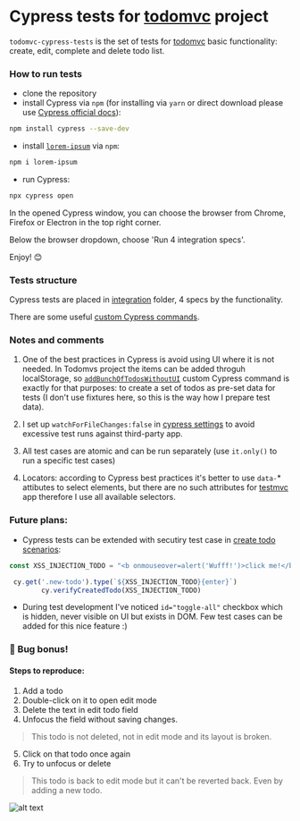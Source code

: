 # Cypress tests for [todomvc](https://todomvc.com/examples/angular2/) project

`todomvc-cypress-tests` is the set of tests for [todomvc](https://todomvc.com/examples/angular2/) basic functionality: create, edit, complete and delete todo list.

### How to run tests
* clone the repository
* install Cypress via `npm` (for installing via `yarn` or direct download please use [Cypress official docs](https://docs.cypress.io/guides/getting-started/installing-cypress.html#Installing)): 
````sh
npm install cypress --save-dev
````

* install [`lorem-ipsum`](https://www.npmjs.com/package/lorem-ipsum) via `npm`:
```sh
npm i lorem-ipsum
```
* run Cypress:
```sh
npx cypress open
````

In the opened Cypress window, you can choose the browser from Chrome, Firefox or Electron in the top right corner.

Below the browser dropdown, choose 'Run 4 integration specs'.

Enjoy! 😊

### Tests structure
Cypress tests are placed in [integration](./cypress/integration) folder, 4 specs by the functionality.

There are some useful [custom Cypress commands](./cypress/support/commands.js).

### Notes and comments
1. One of the best practices in Cypress is avoid using UI where it is not needed.
In Todomvs project the items can be added throguh localStorage, so [`addBunchOfTodosWithoutUI`](cypress/support/commands.js#L29) custom Cypress command is exactly for that purposes: to create a set of todos as pre-set data for tests (I don't use fixtures here, so this is the way how I prepare test data).

2. I set up `watchForFileChanges:false` in [cypress settings](./cypress.json#L3) to avoid excessive test runs against third-party app.

3. All test cases are atomic and can be run separately (use `it.only()` to run a specific test cases)

4. Locators: according to Cypress best practices it's better to use `data-`* attibutes to select elements, but there are no such attributes for [testmvc](https://todomvc.com/examples/angular2/) app therefore I use all available selectors.

### Future plans:
* Cypress tests can be extended with secutiry test case in [create todo scenarios](./cypress/integration/create_todo.spec.js):
```javascript
const XSS_INJECTION_TODO = "<b onmouseover=alert('Wufff!')>click me!</b>"

 cy.get('.new-todo').type(`${XSS_INJECTION_TODO}{enter}`)
        cy.verifyCreatedTodo(XSS_INJECTION_TODO)
```
* During test development I've noticed `id="toggle-all"` checkbox which is hidden, never visible on UI but exists in DOM. Few test cases can be added for this nice feature :)

### 🐛 Bug bonus!
#### Steps to reproduce: 
1. Add a todo
2. Double-click on it to open edit mode
3. Delete the text in edit todo field
4. Unfocus the field without saving changes.
> This todo is not deleted, not in edit mode and its layout is broken. 
5. Click on that todo once again
6. Try to unfocus or delete
> This todo is back to edit mode but it can't be reverted back. Even by adding a new todo.

![alt text](https://media.giphy.com/media/t8sCmiDgr6DUYS56sZ/giphy.gif)


